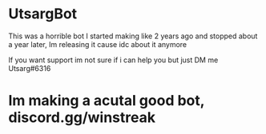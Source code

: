 # UtsargBot

This was a horrible bot I started making like 2 years ago and stopped about a year later, Im releasing it cause idc about it anymore

If you want support im not sure if i can help you but just DM me Utsarg#6316

# Im making a acutal good bot, discord.gg/winstreak
